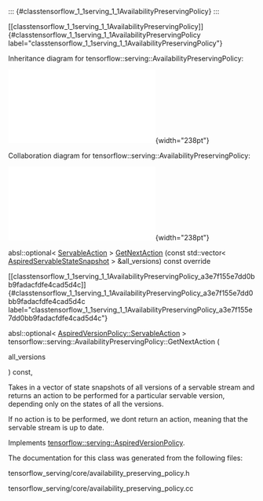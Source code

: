 ::: {#classtensorflow_1_1serving_1_1AvailabilityPreservingPolicy}
:::

[\[classtensorflow\_1\_1serving\_1\_1AvailabilityPreservingPolicy\]]{#classtensorflow_1_1serving_1_1AvailabilityPreservingPolicy
label="classtensorflow_1_1serving_1_1AvailabilityPreservingPolicy"}

Inheritance diagram for
tensorflow::serving::AvailabilityPreservingPolicy:

![image](classtensorflow_1_1serving_1_1AvailabilityPreservingPolicy__inherit__graph.pdf){width="238pt"}

Collaboration diagram for
tensorflow::serving::AvailabilityPreservingPolicy:

![image](classtensorflow_1_1serving_1_1AvailabilityPreservingPolicy__coll__graph.pdf){width="238pt"}

absl::optional$<$
[ServableAction](#structtensorflow_1_1serving_1_1AspiredVersionPolicy_1_1ServableAction)
$>$
[GetNextAction](#classtensorflow_1_1serving_1_1AvailabilityPreservingPolicy_a3e7f155e7dd0bb9fadacfdfe4cad5d4c)
(const std::vector$<$
[AspiredServableStateSnapshot](#structtensorflow_1_1serving_1_1AspiredServableStateSnapshot)
$>$ &all\_versions) const override

[\[classtensorflow\_1\_1serving\_1\_1AvailabilityPreservingPolicy\_a3e7f155e7dd0bb9fadacfdfe4cad5d4c\]]{#classtensorflow_1_1serving_1_1AvailabilityPreservingPolicy_a3e7f155e7dd0bb9fadacfdfe4cad5d4c
label="classtensorflow_1_1serving_1_1AvailabilityPreservingPolicy_a3e7f155e7dd0bb9fadacfdfe4cad5d4c"}

absl::optional$<$
[AspiredVersionPolicy::ServableAction](#structtensorflow_1_1serving_1_1AspiredVersionPolicy_1_1ServableAction)
$>$ tensorflow::serving::AvailabilityPreservingPolicy::GetNextAction (

all\_versions

) const,

Takes in a vector of state snapshots of all versions of a servable
stream and returns an action to be performed for a particular servable
version, depending only on the states of all the versions.

If no action is to be performed, we dont return an action, meaning that
the servable stream is up to date.

Implements
[tensorflow::serving::AspiredVersionPolicy](#classtensorflow_1_1serving_1_1AspiredVersionPolicy_a86135f0f3225cd2999033da63e013214).

The documentation for this class was generated from the following files:

tensorflow\_serving/core/availability\_preserving\_policy.h

tensorflow\_serving/core/availability\_preserving\_policy.cc
